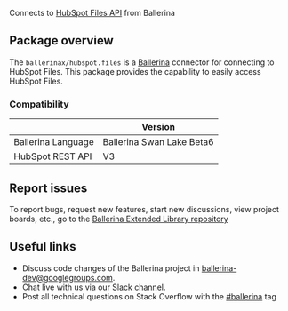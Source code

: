 Connects to [HubSpot Files API](https://developers.hubspot.com/docs/api/overview) from Ballerina

## Package overview

The `ballerinax/hubspot.files` is a [Ballerina](https://ballerina.io/) connector for connecting to HubSpot Files.
This package provides the capability to easily access  HubSpot Files.

### Compatibility
|                      | Version                    |
|----------------------|----------------------------|
| Ballerina Language   | Ballerina Swan Lake Beta6  |
| HubSpot REST API     | V3                         | 

## Report issues
To report bugs, request new features, start new discussions, view project boards, etc., go to the [Ballerina Extended Library repository](https://github.com/ballerina-platform/ballerina-extended-library)

## Useful links
- Discuss code changes of the Ballerina project in [ballerina-dev@googlegroups.com](mailto:ballerina-dev@googlegroups.com).
- Chat live with us via our [Slack channel](https://ballerina.io/community/slack/).
- Post all technical questions on Stack Overflow with the [#ballerina](https://stackoverflow.com/questions/tagged/ballerina) tag
